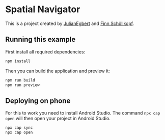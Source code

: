 # Spatial Navigator

This is a project created by [JulianEgbert](https://github.com/JulianEgbert) and [Finn Schöllkopf](https://github.com/Finn-HPI).

## Running this example

First install all required dependencies:

```bash
npm install
```

Then you can build the application and preview it:

```bash
npm run build
npm run preview
```

## Deploying on phone

For this to work you need to install Android Studio. The command `npx cap open` will then open your project in Android Studio.

```bash
npx cap sync
npx cap open
```
